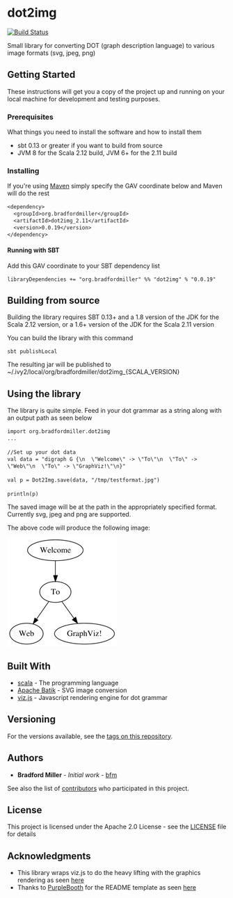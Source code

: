 # dot2img

[![Build Status](https://travis-ci.org/bmiller1009/dot2img.svg?branch=master)](https://travis-ci.org/bmiller1009/dot2img)

Small library for converting DOT (graph description language) to various image formats (svg, jpeg, png)

## Getting Started

These instructions will get you a copy of the project up and running on your local machine for development and testing purposes.

### Prerequisites

What things you need to install the software and how to install them

* sbt 0.13 or greater if you want to build from source
* JVM 8 for the Scala 2.12 build, JVM 6+ for the 2.11 build

### Installing

If you're using [Maven](maven.apache.org) simply specify the GAV coordinate below and Maven will do the rest

```
<dependency>
  <groupId>org.bradfordmiller</groupId>
  <artifactId>dot2img_2.11</artifactId>
  <version>0.0.19</version>
</dependency>
```

#### Running with SBT

Add this GAV coordinate to your SBT dependency list

```
libraryDependencies += "org.bradfordmiller" %% "dot2img" % "0.0.19"
```

## Building from source

Building the library requires SBT 0.13+ and a 1.8 version of the JDK for the Scala 2.12 version, or a 1.6+ version of
the JDK for the Scala 2.11 version

You can build the library with this command
```
sbt publishLocal
```

The resulting jar will be published to ~/.ivy2/local/org/bradfordmiller/dot2img_{SCALA_VERSION}


## Using the library

The library is quite simple.  Feed in your dot grammar as a string along with an output path as seen below

```
import org.bradfordmiller.dot2img
...

//Set up your dot data
val data = "digraph G {\n  \"Welcome\" -> \"To\"\n  \"To\" -> \"Web\"\n  \"To\" -> \"GraphViz!\"\n}"

val p = Dot2Img.save(data, "/tmp/testformat.jpg")

println(p)

```

The saved image will be at the path in the appropriately specified format.  Currently svg, jpeg and png are supported.

The above code will produce the following image:

![Test Graph](https://github.com/bmiller1009/dot2img/blob/master/src/test/resources/testfiles/test.jpeg?raw=true)

## Built With

* [scala](https://www.scala-lang.org/) - The programming language
* [Apache Batik](https://xmlgraphics.apache.org/batik/) - SVG image conversion
* [viz.js](http://www.webgraphviz.com/viz.js) - Javascript rendering engine for dot grammar

## Versioning

For the versions available, see the [tags on this repository](https://github.com/bmiller1009/dot2img/tags). 

## Authors

* **Bradford Miller** - *Initial work* - [bfm](https://github.com/bmiller1009)

See also the list of [contributors](https://github.com/bmiller1009/dot2img/contributors) who participated in this project.

## License

This project is licensed under the Apache 2.0 License - see the [LICENSE](LICENSE) file for details

## Acknowledgments

* This library wraps viz.js to do the heavy lifting with the graphics rendering as seen [here](http://www.webgraphviz.com/viz.js)
* Thanks to [PurpleBooth](https://gist.github.com/PurpleBooth) for the README template as seen [here](https://gist.github.com/PurpleBooth/109311bb0361f32d87a2)
